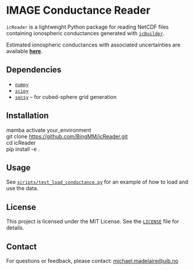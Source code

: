 # IMAGE Conductance Reader

`icReader` is a lightweight Python package for reading NetCDF files containing ionospheric conductances generated with [`icBuilder`](https://github.com/BingMM/icBuilder).

Estimated ionospheric conductances with associated uncertainties are available [**here**](#).

## Dependencies

- [`numpy`](https://numpy.org/)
- [`scipy`](https://scipy.org/)
- [`secsy`](https://github.com/klaundal/secsy) – for cubed-sphere grid generation

## Installation

mamba activate your_environment  
git clone https://github.com/BingMM/icReader.git  
cd icReader  
pip install -e .

## Usage

See [`scripts/test_load_conductance.py`](scripts/test_load_conductance.py) for an example of how to load and use the data.

## License

This project is licensed under the MIT License. See the [`LICENSE`](LICENSE) file for details.

## Contact

For questions or feedback, please contact: [michael.madelaire@uib.no](mailto:michael.madelaire@uib.no)
